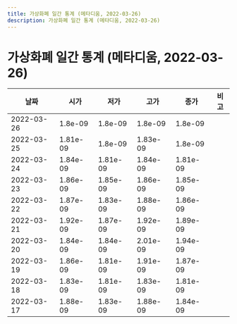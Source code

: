```yaml
---
title: 가상화폐 일간 통계 (메타디움, 2022-03-26)
description: 가상화폐 일간 통계 (메타디움, 2022-03-26)
---
```


가상화폐 일간 통계 (메타디움, 2022-03-26)
===

|날짜|시가|저가|고가|종가|비고|
|--|--|--|--|--|--|
|2022-03-26|1.8e-09|1.8e-09|1.8e-09|1.8e-09|    |
|2022-03-25|1.81e-09|1.8e-09|1.83e-09|1.8e-09|    |
|2022-03-24|1.84e-09|1.81e-09|1.84e-09|1.81e-09|    |
|2022-03-23|1.86e-09|1.85e-09|1.86e-09|1.85e-09|    |
|2022-03-22|1.87e-09|1.83e-09|1.88e-09|1.86e-09|    |
|2022-03-21|1.92e-09|1.87e-09|1.92e-09|1.89e-09|    |
|2022-03-20|1.84e-09|1.84e-09|2.01e-09|1.94e-09|    |
|2022-03-19|1.86e-09|1.81e-09|1.91e-09|1.87e-09|    |
|2022-03-18|1.83e-09|1.81e-09|1.83e-09|1.81e-09|    |
|2022-03-17|1.88e-09|1.83e-09|1.88e-09|1.84e-09|    |
